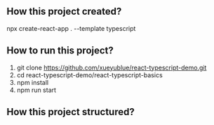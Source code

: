 ## How this project created?

npx create-react-app . --template typescript

## How to run this project?

1. git clone https://github.com/xueyublue/react-typescript-demo.git
2. cd react-typescript-demo/react-typescript-basics
3. npm install
4. npm run start

## How this project structured?
